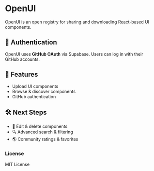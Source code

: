 # OpenUI

OpenUI is an open registry for sharing and downloading React-based UI components.

## 🔑 Authentication

OpenUI uses **GitHub OAuth** via Supabase. Users can log in with their GitHub accounts.

## 📌 Features

- Upload UI components
- Browse & discover components
- GitHub authentication

## 🛠️ Next Steps

- 🔄 Edit & delete components
- 🔍 Advanced search & filtering
- 🌎 Community ratings & favorites

### **License**

MIT License
